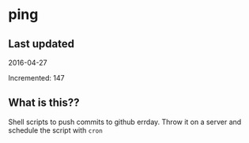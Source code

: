# ping

## Last updated
2016-04-27

Incremented: 147

## What is this?? 
Shell scripts to push commits to github errday. Throw it on a server and schedule the script with `cron`
